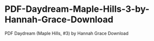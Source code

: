 # PDF-Daydream-Maple-Hills-3-by-Hannah-Grace-Download
PDF Daydream (Maple Hills, #3) by Hannah Grace Download
